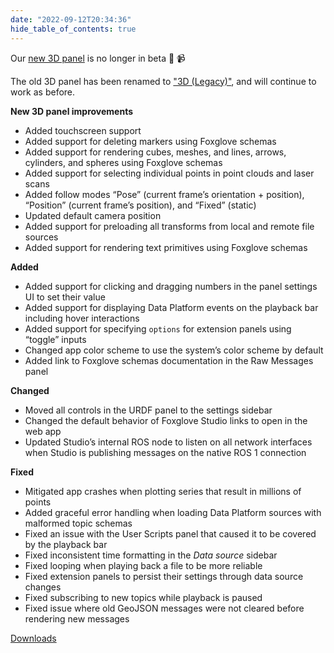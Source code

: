```yaml
---
date: "2022-09-12T20:34:36"
hide_table_of_contents: true
---
```

Our [new 3D panel](https://foxglove.dev/docs/studio/panels/3d) is no longer in beta 🎉 📹 

The old 3D panel has been renamed to ["3D (Legacy)"](https://foxglove.dev/docs/studio/panels/3d-legacy), and will continue to work as before.

**New 3D panel improvements**
- Added touchscreen support
- Added support for deleting markers using Foxglove schemas 
- Added support for rendering cubes, meshes, and lines, arrows, cylinders, and spheres using Foxglove schemas
- Added support for selecting individual points in point clouds and laser scans 
- Added follow modes “Pose” (current frame’s orientation + position), “Position” (current frame’s position), and “Fixed” (static)
- Updated default camera position 
- Added support for preloading all transforms from local and remote file sources 
- Added support for rendering text primitives using Foxglove schemas

**Added**
- Added support for clicking and dragging numbers in the panel settings UI to set their value 
- Added support for displaying Data Platform events on the playback bar including hover interactions
- Added support for specifying `options` for extension panels using “toggle” inputs 
- Changed app color scheme to use the system’s color scheme by default 
- Added link to Foxglove schemas documentation in the Raw Messages panel 

**Changed**
- Moved all controls in the URDF panel to the settings sidebar 
- Changed the default behavior of Foxglove Studio links to open in the web app
- Updated Studio’s internal ROS node to listen on all network interfaces when Studio is publishing messages on the native ROS 1 connection 

**Fixed**
- Mitigated app crashes when plotting series that result in millions of points 
- Added graceful error handling when loading Data Platform sources with malformed topic schemas 
- Fixed an issue with the User Scripts panel that caused it to be covered by the playback bar 
- Fixed inconsistent time formatting in the _Data source_ sidebar 
- Fixed looping when playing back a file to be more reliable 
- Fixed extension panels to persist their settings through data source changes 
- Fixed subscribing to new topics while playback is paused 
- Fixed issue where old GeoJSON messages were not cleared before rendering new messages

[Downloads](https://github.com/foxglove/studio/releases/tag/v1.25.0)
